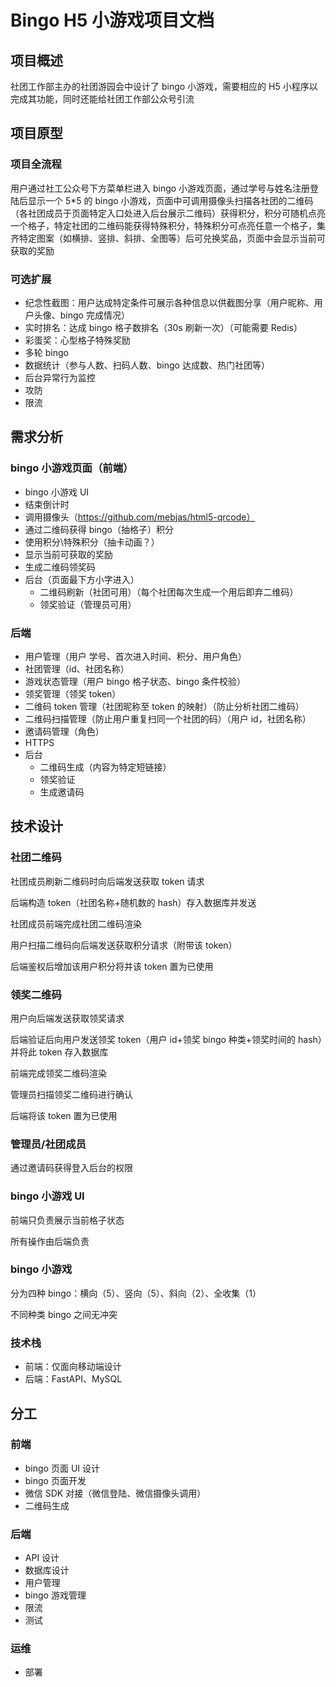 # Bingo H5 小游戏项目文档

## 项目概述

社团工作部主办的社团游园会中设计了 bingo 小游戏，需要相应的 H5 小程序以完成其功能，同时还能给社团工作部公众号引流

## 项目原型

### 项目全流程

用户通过社工公众号下方菜单栏进入 bingo 小游戏页面，通过学号与姓名注册登陆后显示一个 5*5 的 bingo 小游戏，页面中可调用摄像头扫描各社团的二维码（各社团成员于页面特定入口处进入后台展示二维码）获得积分，积分可随机点亮一个格子，特定社团的二维码能获得特殊积分，特殊积分可点亮任意一个格子，集齐特定图案（如横排、竖排、斜排、全图等）后可兑换奖品，页面中会显示当前可获取的奖励

### 可选扩展

- 纪念性截图：用户达成特定条件可展示各种信息以供截图分享（用户昵称、用户头像、bingo 完成情况）
- 实时排名：达成 bingo 格子数排名（30s 刷新一次）（可能需要 Redis）
- 彩蛋奖：心型格子特殊奖励
- 多轮 bingo
- 数据统计（参与人数、扫码人数、bingo 达成数、热门社团等）
- 后台异常行为监控
- 攻防
- 限流

## 需求分析

### bingo 小游戏页面（前端）

- bingo 小游戏 UI
- 结束倒计时
- 调用摄像头（https://github.com/mebjas/html5-qrcode）
- 通过二维码获得 bingo（抽格子）积分
- 使用积分\特殊积分（抽卡动画？）
- 显示当前可获取的奖励
- 生成二维码领奖码
- 后台（页面最下方小字进入）
  - 二维码刷新（社团可用）（每个社团每次生成一个用后即弃二维码）
  - 领奖验证（管理员可用）

### 后端

- 用户管理（用户 学号、首次进入时间、积分、用户角色）
- 社团管理（id、社团名称）
- 游戏状态管理（用户 bingo 格子状态、bingo 条件校验）
- 领奖管理（领奖 token）
- 二维码 token 管理（社团昵称至 token 的映射）（防止分析社团二维码）
- 二维码扫描管理（防止用户重复扫同一个社团的码）（用户 id，社团名称）
- 邀请码管理（角色）
- HTTPS
- 后台
  - 二维码生成（内容为特定短链接）
  - 领奖验证
  - 生成邀请码

## 技术设计

### 社团二维码

社团成员刷新二维码时向后端发送获取 token 请求

后端构造 token（社团名称+随机数的 hash）存入数据库并发送

社团成员前端完成社团二维码渲染

用户扫描二维码向后端发送获取积分请求（附带该 token）

后端鉴权后增加该用户积分将并该 token 置为已使用

### 领奖二维码

用户向后端发送获取领奖请求

后端验证后向用户发送领奖 token（用户 id+领奖 bingo 种类+领奖时间的 hash）并将此 token 存入数据库

前端完成领奖二维码渲染

管理员扫描领奖二维码进行确认

后端将该 token 置为已使用

### 管理员/社团成员

通过邀请码获得登入后台的权限

### bingo 小游戏 UI

前端只负责展示当前格子状态

所有操作由后端负责

### bingo 小游戏

分为四种 bingo：横向（5）、竖向（5）、斜向（2）、全收集（1）

不同种类 bingo 之间无冲突

### 技术栈

- 前端：仅面向移动端设计
- 后端：FastAPI、MySQL

## 分工

### 前端

- bingo 页面 UI 设计
- bingo 页面开发
- 微信 SDK 对接（微信登陆、微信摄像头调用）
- 二维码生成

### 后端

- API 设计
- 数据库设计
- 用户管理
- bingo 游戏管理
- 限流
- 测试

### 运维

- 部署
